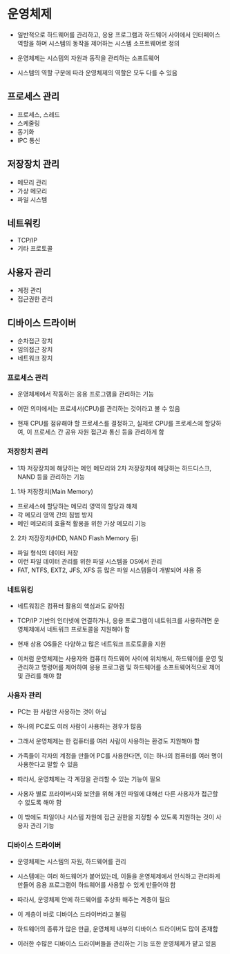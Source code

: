 # 운영체제
- 일반적으로 하드웨어를 관리하고, 응용 프로그램과 하드웨어 사이에서 인터페이스 역할을 하며 시스템의 동작을 제어하는 시스템 소프트웨어로 정의

- 운영체제는 시스템의 자원과 동작을 관리하는 소프트웨어
- 시스템의 역할 구분에 따라 운영체제의 역할은 모두 다를 수 있음

## 프로세스 관리
- 프로세스, 스레드
- 스케줄링
- 동기화
- IPC 통신

## 저장장치 관리
- 메모리 관리
- 가상 메모리
- 파일 시스템

## 네트워킹
- TCP/IP
- 기타 프로토콜

## 사용자 관리
- 계정 관리
- 접근권한 관리

## 디바이스 드라이버
- 순차접근 장치
- 임의접근 장치
- 네트워크 장치

### 프로세스 관리
- 운영체제에서 작동하는 응용 프로그램을 관리하는 기능

- 어떤 의미에서는 프로세서(CPU)를 관리하는 것이라고 볼 수 있음
- 현재 CPU를 점유해야 할 프로세스를 결정하고, 실제로 CPU를 프로세스에 할당하여, 이 프로세스 간 공유 자원 접근과 통신 등을 관리하게 함

### 저장장치 관리
- 1차 저장장치에 해당하는 메인 메모리와 2차 저장장치에 해당하는 하드디스크, NAND 등을 관리하는 기능

1. 1차 저장장치(Main Memory)
  - 프로세스에 할당하는 메모리 영역의 할당과 해제
  - 각 메모리 영역 간의 침범 방지
  - 메인 메모리의 효율적 활용을 위한 가상 메모리 기능
2. 2차 저장장치(HDD, NAND Flash Memory 등)
  - 파일 형식의 데이터 저장
  - 이런 파일 데이터 관리를 위한 파일 시스템을 OS에서 관리
  - FAT, NTFS, EXT2, JFS, XFS 등 많은 파일 시스템들이 개발되어 사용 중

### 네트워킹
- 네트워킹은 컴퓨터 활용의 핵심과도 같아짐

- TCP/IP 기반의 인터넷에 연결하거나, 응용 프로그램이 네트워크를 사용하려면 운영체제에서 네트워크 프로토콜을 지원해야 함
- 현재 상용 OS들은 다양하고 많은 네트워크 프로토콜을 지원

- 이처럼 운영체제는 사용자와 컴퓨터 하드웨어 사이에 위치해서, 하드웨어를 운영 및 관리하고 명령어를 제어하여 응용 프로그램 및 하드웨어를 소프트웨어적으로 제어 및 관리를 해야 함

### 사용자 관리
- PC는 한 사람만 사용하는 것이 아님

- 하나의 PC로도 여러 사람이 사용하는 경우가 많음
- 그래서 운영체제는 한 컴퓨터를 여러 사람이 사용하는 환경도 지원해야 함
- 가족들이 각자의 계정을 만들어 PC를 사용한다면, 이는 하나의 컴퓨터를 여러 명이 사용한다고 말할 수 있음

- 따라서, 운영체제는 각 계정을 관리할 수 있는 기능이 필요
- 사용자 별로 프라이버시와 보안을 위해 개인 파일에 대해선 다른 사용자가 접근할 수 없도록 해야 함
- 이 밖에도 파일이나 시스템 자원에 접근 권한을 지정할 수 있도록 지원하는 것이 사용자 관리 기능

### 디바이스 드라이버
- 운영체제는 시스템의 자원, 하드웨어를 관리
- 시스템에는 여러 하드웨어가 붙어있는데, 이들을 운영체제에서 인식하고 관리하게 만들어 응용 프로그램이 하드웨어를 사용할 수 있게 만들어야 함

- 따라서, 운영체제 안에 하드웨어를 추상화 해주는 계층이 필요
- 이 계층이 바로 디바이스 드라이버라고 불림
- 하드웨어의 종류가 많은 만큼, 운영체제 내부의 디바이스 드라이버도 많이 존재함

- 이러한 수많은 디바이스 드라이버들을 관리하는 기능 또한 운영체제가 맡고 있음

